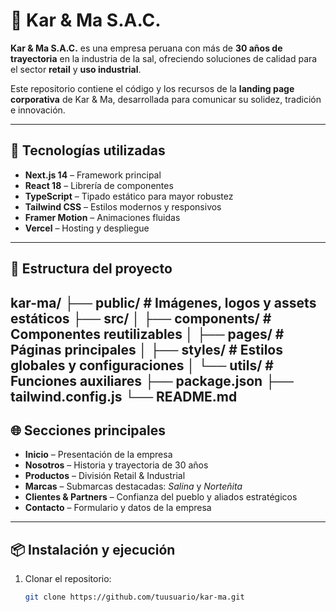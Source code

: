 # 🌊 Kar & Ma S.A.C.

**Kar & Ma S.A.C.** es una empresa peruana con más de **30 años de trayectoria** en la industria de la sal, ofreciendo soluciones de calidad para el sector **retail** y **uso industrial**.  

Este repositorio contiene el código y los recursos de la **landing page corporativa** de Kar & Ma, desarrollada para comunicar su solidez, tradición e innovación.

---

## 🚀 Tecnologías utilizadas

- **Next.js 14** – Framework principal
- **React 18** – Librería de componentes
- **TypeScript** – Tipado estático para mayor robustez
- **Tailwind CSS** – Estilos modernos y responsivos
- **Framer Motion** – Animaciones fluidas
- **Vercel** – Hosting y despliegue

---

## 📂 Estructura del proyecto
kar-ma/
├── public/         # Imágenes, logos y assets estáticos
├── src/
│   ├── components/ # Componentes reutilizables
│   ├── pages/      # Páginas principales
│   ├── styles/     # Estilos globales y configuraciones
│   └── utils/      # Funciones auxiliares
├── package.json
├── tailwind.config.js
└── README.md
---

## 🌐 Secciones principales

- **Inicio** – Presentación de la empresa  
- **Nosotros** – Historia y trayectoria de 30 años  
- **Productos** – División Retail & Industrial  
- **Marcas** – Submarcas destacadas: *Salina* y *Norteñita*  
- **Clientes & Partners** – Confianza del pueblo y aliados estratégicos  
- **Contacto** – Formulario y datos de la empresa  

---

## 📦 Instalación y ejecución

1. Clonar el repositorio:
   ```bash
   git clone https://github.com/tuusuario/kar-ma.git
